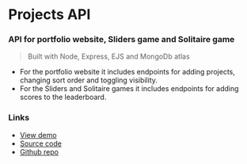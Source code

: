 # Projects API

### API for portfolio website, Sliders game and Solitaire game

> Built with Node, Express, EJS and MongoDb atlas

- For the portfolio website it includes endpoints for adding projects, changing sort order and toggling visibility.
- For the Sliders and Solitaire games it includes endpoints for adding scores to the leaderboard.

### Links

- [View demo](https://express-portfolio-api.rolandjlevy.repl.co/)
- [Source code](https://replit.com/@RolandJLevy/express-portfolio-api)
- [Github repo](https://github.com/rolandjlevy/express-portfolio-api)
